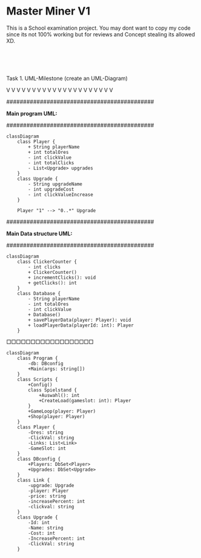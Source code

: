 # Master Miner V1

This is a School examination project.
You may dont want to copy my code since its not 100% working but for reviews and Concept stealing its allowed XD.
<br>
<br>
<br>
<br>
<br>





Task 1. UML-Milestone (create an UML-Diagram)

V V V V V V V V V V V V V V V V V V V V V

############################################

**Main program UML:**

############################################



```mermaid
classDiagram
    class Player {
        + String playerName
        + int totalOres
        - int clickValue
        - int totalClicks
        - List<Upgrade> upgrades
    }
    class Upgrade {
        - String upgradeName
        - int upgradeCost
        - int clickValueIncrease
    }

    Player "1" --> "0..*" Upgrade
```


############################################

**Main Data structure UML:**

############################################

```mermaid
classDiagram
    class ClickerCounter {
        - int clicks
        + ClickerCounter()
        + incrementClicks(): void
        + getClicks(): int
    }
    class Database {
        - String playerName
        - int totalOres
        - int clickValue
        + Database()
        + savePlayerData(player: Player): void
        + loadPlayerData(playerId: int): Player
    }
```







□□□□□□□□□□□□□□□□□□

```mermaid
classDiagram
    class Program {
        -db: DBconfig
        +Main(args: string[])
    }
    class Scripts {
        +Config()
        class Spielstand {
            +Auswahl(): int
            +CreateLoad(gameslot: int): Player
        }
        +GameLoop(player: Player)
        +Shop(player: Player)
    }
    class Player {
        -Ores: string
        -ClickVal: string
        -Links: List<Link>
        -GameSlot: int
    }
    class DBconfig {
        +Players: DbSet<Player>
        +Upgrades: DbSet<Upgrade>
    }
    class Link {
        -upgrade: Upgrade
        -player: Player
        -price: string
        -increasePercent: int
        -clickval: string
    }
    class Upgrade {
        -Id: int
        -Name: string
        -Cost: int
        -IncreasePercent: int
        -ClickVal: string
    }
```
